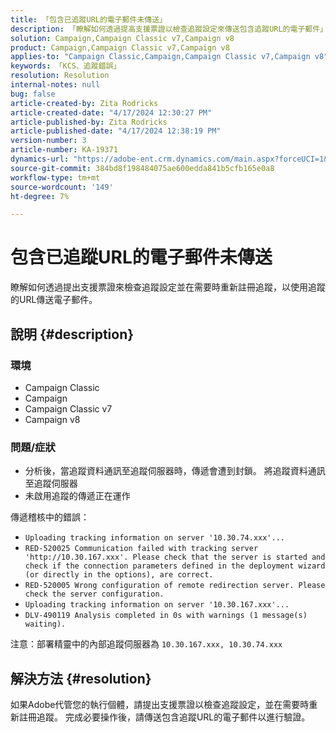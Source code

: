 ```yaml
---
title: 「包含已追蹤URL的電子郵件未傳送」
description: 「瞭解如何透過提高支援票證以檢查追蹤設定來傳送包含追蹤URL的電子郵件」
solution: Campaign,Campaign Classic v7,Campaign v8
product: Campaign,Campaign Classic v7,Campaign v8
applies-to: "Campaign Classic,Campaign,Campaign Classic v7,Campaign v8"
keywords: 「KCS、追蹤錯誤」
resolution: Resolution
internal-notes: null
bug: false
article-created-by: Zita Rodricks
article-created-date: "4/17/2024 12:30:27 PM"
article-published-by: Zita Rodricks
article-published-date: "4/17/2024 12:38:19 PM"
version-number: 3
article-number: KA-19371
dynamics-url: "https://adobe-ent.crm.dynamics.com/main.aspx?forceUCI=1&pagetype=entityrecord&etn=knowledgearticle&id=13731840-b6fc-ee11-a1ff-6045bd0065b6"
source-git-commit: 384bd8f198484075ae600edda841b5cfb165e0a8
workflow-type: tm+mt
source-wordcount: '149'
ht-degree: 7%

---
```


# 包含已追蹤URL的電子郵件未傳送


瞭解如何透過提出支援票證來檢查追蹤設定並在需要時重新註冊追蹤，以使用追蹤的URL傳送電子郵件。

## 說明 {#description}


### <b>環境</b>

- Campaign Classic
- Campaign
- Campaign Classic v7
- Campaign v8




### <b>問題/症狀</b>

- 分析後，當追蹤資料通訊至追蹤伺服器時，傳遞會遭到封鎖。 將追蹤資料通訊至追蹤伺服器
- 未啟用追蹤的傳遞正在運作


傳遞稽核中的錯誤：

- `Uploading tracking information on server '10.30.74.xxx'...`
- `RED-520025 Communication failed with tracking server 'http://10.30.167.xxx'. Please check that the server is started and check if the connection parameters defined in the deployment wizard (or directly in the options), are correct.`
- `RED-520005 Wrong configuration of remote redirection server. Please check the server configuration.`
- `Uploading tracking information on server '10.30.167.xxx'...`
- `DLV-490119 Analysis completed in 0s with warnings (1 message(s) waiting).`




注意：部署精靈中的內部追蹤伺服器為 `10.30.167.xxx, 10.30.74.xxx`


## 解決方法 {#resolution}


如果Adobe代管您的執行個體，請提出支援票證以檢查追蹤設定，並在需要時重新註冊追蹤。 完成必要操作後，請傳送包含追蹤URL的電子郵件以進行驗證。




